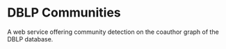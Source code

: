 # DBLP Communities

A web service offering community detection on the coauthor graph of the DBLP database.

